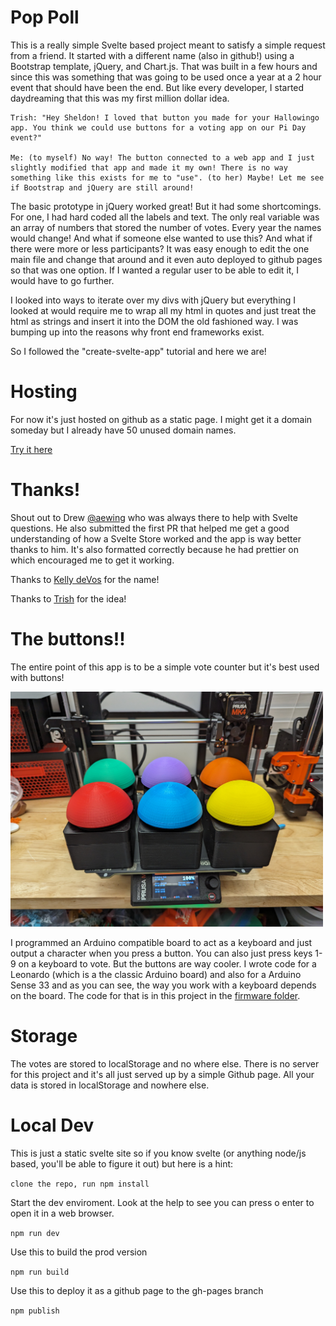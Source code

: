 # Pop Poll

This is a really simple Svelte based project meant to satisfy a simple request from a friend. It started with a different name (also in github!) using a Bootstrap template, jQuery, and Chart.js. That was built in a few hours and since this was something that was going to be used once a year at a 2 hour event that should have been the end. But like every developer, I started daydreaming that this was my first million dollar idea.

```
Trish: "Hey Sheldon! I loved that button you made for your Hallowingo app. You think we could use buttons for a voting app on our Pi Day event?"

Me: (to myself) No way! The button connected to a web app and I just slightly modified that app and made it my own! There is no way something like this exists for me to "use". (to her) Maybe! Let me see if Bootstrap and jQuery are still around!
```

The basic prototype in jQuery worked great! But it had some shortcomings. For one, I had hard coded all the labels and text. The only real variable was an array of numbers that stored the number of votes. Every year the names would change! And what if someone else wanted to use this? And what if there were more or less participants? It was easy enough to edit the one main file and change that around and it even auto deployed to github pages so that was one option. If I wanted a regular user to be able to edit it, I would have to go further.

I looked into ways to iterate over my divs with jQuery but everything I looked at would require me to wrap all my html in quotes and just treat the html as strings and insert it into the DOM the old fashioned way. I was bumping up into the reasons why front end frameworks exist.

So I followed the "create-svelte-app" tutorial and here we are!

# Hosting

For now it's just hosted on github as a static page. I might get it a domain someday but I already have 50 unused domain names.

[Try it here](https://tooshel.github.io/poppoll/)

# Thanks!

Shout out to Drew [@aewing](https://github.com/aewing) who was always there to help with Svelte questions. He also submitted the first PR that helped me get a good understanding of how a Svelte Store worked and the app is way better thanks to him. It's also formatted correctly because he had prettier on which encouraged me to get it working.

Thanks to [Kelly deVos](https://twitter.com/KdeVosAuthor) for the name!

Thanks to [Trish]() for the idea!

# The buttons!!

The entire point of this app is to be a simple vote counter but it's best used with buttons!

<img src="./buttons.jpg" width="500"/>

I programmed an Arduino compatible board to act as a keyboard and just output a character when you press a button. You can also just press keys 1-9 on a keyboard to vote. But the buttons are way cooler. I wrote code for a Leonardo (which is a the classic Arduino board) and also for a Arduino Sense 33 and as you can see, the way you work with a keyboard depends on the board. The code for that is in this project in the [firmware folder](https://github.com/tooshel/poppoll/firmware).

# Storage

The votes are stored to localStorage and no where else. There is no server for this project and it's all just served up by a simple Github page. All your data is stored in localStorage and nowhere else.

# Local Dev

This is just a static svelte site so if you know svelte (or anything node/js based, you'll be able to figure it out) but here is a hint:

`clone the repo, run npm install`

Start the dev enviroment. Look at the help to see you can press o enter to open it in a web browser.

`npm run dev `

Use this to build the prod version

`npm run build`

Use this to deploy it as a github page to the gh-pages branch

`npm publish`
